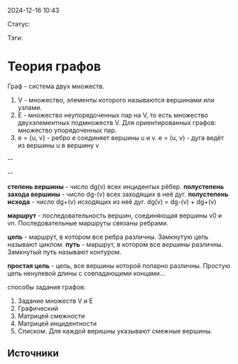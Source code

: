 2024-12-16 10:43

Статус:

Тэги:
# Теория графов
Граф - система двух множеств.
1. V - множество, элементы которого называются вершинами или узлами.
2. E - множество неупорядоченных пар на V, то есть множество двухэлементных подмножеств V. Для ориентированных графов: множество упорядоченных пар.
3. e = {u, v} - ребро e соединяет вершины u и v. e = (u, v) - дуга ведёт из вершины u в вершину v

--

--

**степень вершины** - число dg(v) всех инцидентых рёбер.
**полустепень захода вершины** - число dg-(v) всех заходящих в неё дуг.
**полустепень исхода** - число dg+(v) исходящих из неё дуг.
dg(v) = dg-(v) + dg+(v)

**маршрут** - последовательность вершин, соединяющая вершины v0 и vn. Последовательные маршруты связаны ребрами.

**цепь** - маршрут, в котором все ребра различны. Замкнутую цепь называют циклом.
**путь** - маршрут, в котором все *вершины* различны. Замкнутый путь называют контуром.

**простая цепь** - цепь, все вершины которой попарно различны. Простую цепь ненулевой длины с совпадающими концами...

способы задания графов:
1. Задание множеств V и E
2. Графический
3. Матрицей смежности
4. Матрицей инцидентности
5. Списком. Для каждой веришны указывают смежные вершины.
## Источники